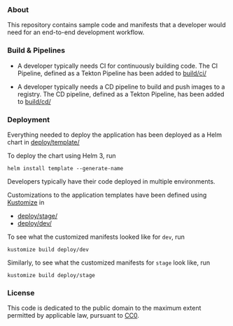 

### About

This repository contains sample code and manifests that a developer would need
for an end-to-end development workflow.

### Build & Pipelines

- A developer typically needs CI for continuously building code. 
The CI Pipeline, defined as a Tekton Pipeline has been added to [build/ci/](../build/ci)

- A developer typically needs a CD pipeline to build and push images to a registry. 
The CD pipeline, defined as a Tekton Pipeline, has been added to [build/cd/](../build/cd)

### Deployment

Everything needed to deploy the application has been deployed as a Helm chart in [deploy/template/](../deploy/template)

To deploy the chart using Helm 3, run 
```
helm install template --generate-name
```

Developers typically have their code deployed in multiple environments. 

Customizations to the application templates have been defined using [Kustomize](https://github.com/kubernetes-sigs/kustomize)
 in 
- [deploy/stage/](../deploy/stage)  
- [deploy/dev/](../deploy/dev) 

To see what the customized manifests looked like for `dev`, run
```
kustomize build deploy/dev
```

Similarly, to see what the customized manifests for `stage` look like, run


```
kustomize build deploy/stage
```


### License

This code is dedicated to the public domain to the maximum extent permitted by applicable law, pursuant to [CC0](http://creativecommons.org/publicdomain/zero/1.0/).
